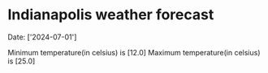 # Indianapolis weather forecast 
Date: ['2024-07-01'] 

Minimum temperature(in celsius) is [12.0] 
Maximum temperature(in celsius) is [25.0]